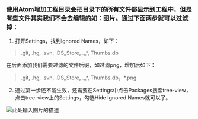 ### 使用Atom增加工程目录会把目录下的所有文件都显示到工程中，但是有些文件其实我们不会去编辑的如：图片。通过下面两步就可以过滤掉：

 1. 打开Settings，找到Ignored Names，如下：
 

> .git, .hg, .svn, .DS_Store, ._*, Thumbs.db

在后面添加我们需要过滤的文件后缀，如过滤png，增加后如下：

> .git, .hg, .svn, .DS_Store, ._\*, Thumbs.db，\*.png

 2. 通过第一步还不能生效，还需要在Settings中点击Packages搜索tree-view，点击tree-view上的Settings，勾选Hide Ignored Names就可以了。
 
![此处输入图片的描述][1]


  [1]: http://i4.buimg.com/3d3e95493871a554.png